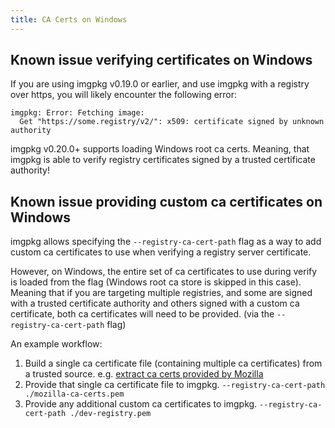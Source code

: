 ```yaml
---
title: CA Certs on Windows
---
```


## Known issue verifying certificates on Windows

If you are using imgpkg v0.19.0 or earlier, and use imgpkg with a registry over https, you will likely encounter the following error:
```
imgpkg: Error: Fetching image:
  Get "https://some.registry/v2/": x509: certificate signed by unknown authority
```

imgpkg v0.20.0+ supports loading Windows root ca certs. Meaning, that imgpkg is able to verify registry certificates signed by a trusted certificate authority!

## Known issue providing custom ca certificates on Windows

imgpkg allows specifying the `--registry-ca-cert-path` flag as a way to add custom ca certificates to use when verifying a registry server certificate.

However, on Windows, the entire set of ca certificates to use during verify is loaded from the flag (Windows root ca store is skipped in this case). 
Meaning that if you are targeting multiple registries, and some are signed with a trusted certificate authority and others signed with a custom ca certificate, 
both ca certificates will need to be provided. (via the `--registry-ca-cert-path` flag)

An example workflow:
1. Build a single ca certificate file (containing multiple ca certificates) from a trusted source. e.g. [extract ca certs provided by Mozilla](https://github.com/curl/curl/blob/4d2f8006777d6354d9b62eae38ebd0a0256d0f94/lib/firefox-db2pem.sh)
1. Provide that single ca certificate file to imgpkg. `--registry-ca-cert-path ./mozilla-ca-certs.pem`
1. Provide any additional custom ca certificates to imgpkg. `--registry-ca-cert-path ./dev-registry.pem`

